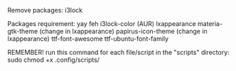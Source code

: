 Remove packages:
  i3lock

Packages requirement:
  yay
  feh
  i3lock-color (AUR)
  lxappearance
  materia-gtk-theme (change in lxappearance)
  papirus-icon-theme (change in lxappearance)
  ttf-font-awesome
  ttf-ubuntu-font-family

REMEMBER!
  run this command for each file/script in the "scripts" directory:
    sudo chmod +x .config/scripts/<script>
